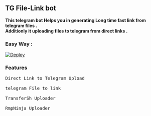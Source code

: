 ## TG File-Link bot

**This telegram bot Helps you in generating Long time fast link from telegram files .**</br>**Additionly it uploading files to telegram from direct links .**

 

### Easy Way :



[![Deploy](https://www.herokucdn.com/deploy/button.svg)](https://heroku.com/deploy)

### Features

<pre>
Direct Link to Telegram Upload </br>
telegram File to link </br>
TransferSh Uploader </br>
RmpNinja Uploader </br>
</pre>
